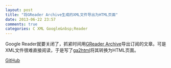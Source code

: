 ```yaml
---
layout: post
title: "将GReader Archive生成的XML文件导出为HTML页面"
date: 2013-06-22 23:57
comments: true
categories: C XML Google&nbsp;Reader
---
```


Google Reader就要关闭了，抓紧时间用[GReader Archive](https://github.com/Aulddays/GReader-Archive)导出订阅的文章。可是XML文件很难直接阅读，于是写了[ga2html](https://github.com/cdfmr/ga2html)将其转换为HTML页面。

[GitHub](https://github.com/cdfmr/ga2html)
